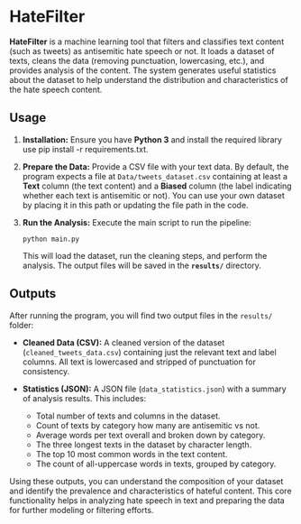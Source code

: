 # HateFilter

**HateFilter** is a machine learning tool that filters and classifies text content (such as tweets) as antisemitic hate speech or not. It loads a dataset of texts, cleans the data (removing punctuation, lowercasing, etc.), and provides analysis of the content. The system generates useful statistics about the dataset to help understand the distribution and characteristics of the hate speech content.

## Usage

1. **Installation:** Ensure you have **Python 3** and install the required library  use pip install -r requirements.txt.
2. **Prepare the Data:** Provide a CSV file with your text data. By default, the program expects a file at `Data/tweets_dataset.csv` containing at least a **Text** column (the text content) and a **Biased** column (the label indicating whether each text is antisemitic or not). You can use your own dataset by placing it in this path or updating the file path in the code.
3. **Run the Analysis:** Execute the main script to run the pipeline:

   ```cli
   python main.py
   ```

   This will load the dataset, run the cleaning steps, and perform the analysis. The output files will be saved in the **`results/`** directory.

## Outputs

After running the program, you will find two output files in the `results/` folder:

* **Cleaned Data (CSV):** A cleaned version of the dataset (`cleaned_tweets_data.csv`) containing just the relevant text and label columns. All text is lowercased and stripped of punctuation for consistency.
* **Statistics (JSON):** A JSON file (`data_statistics.json`) with a summary of analysis results. This includes:

  * Total number of texts and columns in the dataset.
  * Count of texts by category how many are antisemitic vs not.
  * Average words per text overall and broken down by category.
  * The three longest texts in the dataset by character length.
  * The top 10 most common words in the text content.
  * The count of all-uppercase words in texts, grouped by category.

Using these outputs, you can understand the composition of your dataset and identify the prevalence and characteristics of hateful content. This core functionality helps in analyzing hate speech in text and preparing the data for further modeling or filtering efforts.
